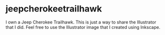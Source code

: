 # jeepcherokeetrailhawk
I own a Jeep Cherokee Trailhawk. This is just a way to share the Illustrator that I did. Feel free to use the Illustrator image that I created using Inkscape. 
